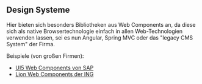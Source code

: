 ## Design Systeme

Hier bieten sich besonders Bibliotheken aus Web Components an, da diese sich als native Browsertechnologie einfach in allen Web-Technologien verwenden lassen, sei es nun Angular, Spring MVC oder das "legacy CMS System" der Firma.

Beispiele (von großen Firmen):

- [UI5 Web Components von SAP](https://sap.github.io/ui5-webcomponents/)
- [Lion Web Components der ING](https://medium.com/ing-blog/ing-open-sources-lion-a-library-for-performant-accessible-flexible-web-components-22ad165b1d3d)
